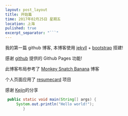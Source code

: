 ```yaml
---
layout: post_layout
title: 开始篇
time: 2017年02月25日 星期五
location: 上海
pulished: true
excerpt_separator: "```"
---
```


我的第一篇 github 博客, 本博客使用 [jekyll](http://jekyll.bootcss.com/) + [bootstrap](http://v3.bootcss.com) 搭建!

感谢 [github](https://github.com) 提供的 Github Pages 功能!

此博客布局参考了 [Monkey Snatch Banana](http://www.monkeysnatchbanana.com/) 博客

个人页面应用了 [resumecard](http://ddbullfrog.github.io/resumecard/) 项目

感谢 [Kejin](https://liungkejin.github.io/2016/03/04/Getting-Started.html)的分享

```java
 public static void main(String[] args) {
	 System.out.println("Hello world!");    
	    }
``` 